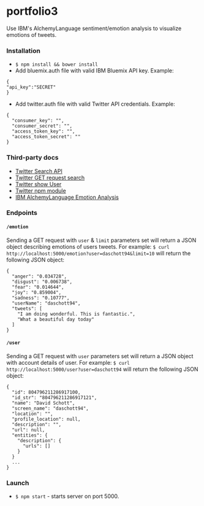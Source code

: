 # portfolio3
Use IBM's AlchemyLanguage sentiment/emotion analysis to visualize emotions of tweets.

### Installation

* `$ npm install && bower install`
* Add bluemix.auth file with valid IBM Bluemix API key. Example:
```
{
"api_key":"SECRET"
}
```

* Add twitter.auth file with valid Twitter API credentials. Example:
```
{
  "consumer_key": "",
  "consumer_secret": "",
  "access_token_key": "",
  "access_token_secret": ""
}
```

### Third-party docs
* [Twitter Search API](https://dev.twitter.com/rest/public/search)
* [Twitter GET request search](https://dev.twitter.com/rest/reference/get/search/tweets)
* [Twitter show User](https://dev.twitter.com/rest/reference/get/users/show)
* [Twitter npm module](https://www.npmjs.com/package/twitter)
* [IBM AlchemyLanguage Emotion Analysis](http://www.ibm.com/watson/developercloud/alchemy-language/api/v1/?node#emotion_analysis)

### Endpoints

#### `/emotion`
Sending a GET request with `user` & `limit` parameters set will return a JSON object describing emotions of users tweets.
For example:
`$ curl http://localhost:5000/emotion?user=daschott94&limit=10`
will return the following JSON object:
```
{
  "anger": "0.034728",
  "disgust": "0.006738",
  "fear": "0.014644",
  "joy": "0.859004",
  "sadness": "0.10777",
  "userName": "daschott94",
  "tweets": [
    "I am doing wonderful. This is fantastic.",
    "What a beautiful day today"
  ]
}
```

#### `/user`
Sending a GET request with `user` parameters set will return a JSON object with account details of user.
For example:
`$ curl http://localhost:5000/user?user=daschott94`
will return the following JSON object:
```
{
  "id": 804796211286917100,
  "id_str": "804796211286917121",
  "name": "David Schott",
  "screen_name": "daschott94",
  "location": "",
  "profile_location": null,
  "description": "",
  "url": null,
  "entities": {
    "description": {
      "urls": []
    }
  }
  ...
}
```

### Launch

* `$ npm start` - starts server on port 5000.